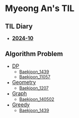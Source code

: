 # Myeong An's TIL

## TIL Diary
- <b><span style="font-size:120%">[2024-10](/TIL%20Diary/2024-10.md)</span></b>

## Algorithm Problem
- <span style="font-size:120%">[DP](/Algorithm%20Problem/DP/)</span>
  - [Baekjoon_1439](/Algorithm%20Problem/DP/Baekjoon_1932.py)
  - [Baekjoon_11057](/Algorithm%20Problem/DP/Baekjoon_11057.cpp)
- <span style="font-size:120%">[Geometry](/Algorithm%20Problem/Geometry/)</span>
  - [Baekjoon_1207](/Algorithm%20Problem/Geometry/Baekjoon_1207.cpp)
- <span style="font-size:120%">[Graph](/Algorithm%20Problem/Graph/)</span>
  - [Baekjoon_140502](/Algorithm%20Problem/Graph/Baekjoon_14502.py)
- <span style="font-size:120%">[Greedy](/Algorithm%20Problem/Greedy/)</span>
  - [Baekjoon_1439](/Algorithm%20Problem/Greedy/Baekjoon_1439.py)